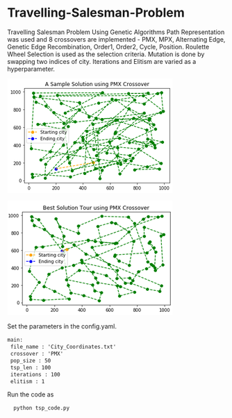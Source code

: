 # Travelling-Salesman-Problem
Travelling Salesman Problem Using Genetic Algorithms
Path Representation was used and 8 crossovers are implemented - PMX, MPX, Alternating Edge, Genetic Edge Recombination, Order1, Order2, Cycle, Position.
Roulette Wheel Selection is used as the selection criteria.
Mutation is done by swapping two indices of city. Iterations and Elitism are varied as a hyperparameter.

![Images.](https://github.com/tejasvi96/Travelling-Salesman-Problem/blob/main/Solution.png?raw=True)

![Images.](https://github.com/tejasvi96/Travelling-Salesman-Problem/blob/main/Solution_best.png?raw=True)

Set the parameters in the config.yaml.

```
main:
 file_name : 'City_Coordinates.txt'
 crossover : 'PMX'
 pop_size : 50
 tsp_len : 100
 iterations : 100
 elitism : 1
```

Run the code as

```
  python tsp_code.py
```
